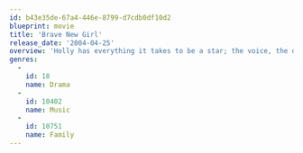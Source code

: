 ```yaml
---
id: b43e35de-67a4-446e-8799-d7cdb0df10d2
blueprint: movie
title: 'Brave New Girl'
release_date: '2004-04-25'
overview: 'Holly has everything it takes to be a star; the voice, the dream and the dedication, but she lacks the means to break away from her humble Texas upbringing. Then she gets the chance to attend an art and music school on the East coast and her future suddenly looks bright. But the road to stardom is a bumpy one.'
genres:
  -
    id: 18
    name: Drama
  -
    id: 10402
    name: Music
  -
    id: 10751
    name: Family
---
```

